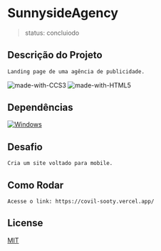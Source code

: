 # SunnysideAgency
>status: concluiodo

## Descrição do Projeto

```bash
Landing page de uma agência de publicidade.
```
![made-with-CCS3](https://img.shields.io/badge/Made%20with-CSS3-1572b6.svg) 
![made-with-HTML5](https://img.shields.io/badge/Made%20with-HTML5-e34f26.svg) 

## Dependências

[![Windows](https://svgshare.com/i/ZhY.svg)](https://svgshare.com/i/ZhY.svg)

## Desafio
```
Cria um site voltado para mobile.
```

## Como Rodar 

```
Acesse o link: https://covil-sooty.vercel.app/
```

## License
[MIT](https://choosealicense.com/licenses/mit/)
